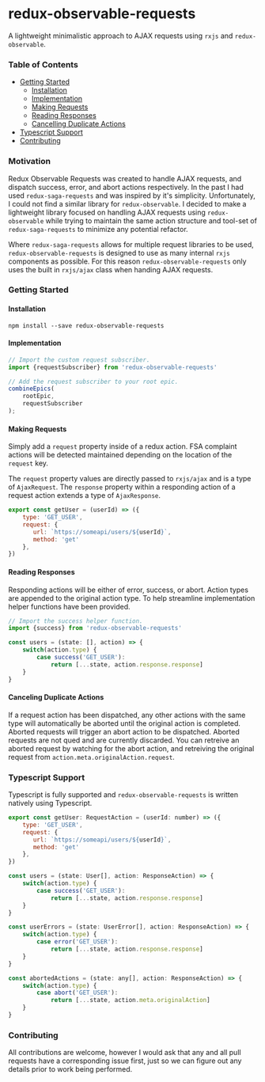# redux-observable-requests
A lightweight minimalistic approach to AJAX requests using `rxjs` and `redux-observable`.

### Table of Contents

* [Getting Started](#getting-started)  
  * [Installation](#installation)  
  * [Implementation](#implementation)  
  * [Making Requests](#making-requests)  
  * [Reading Responses](#reading-responses)  
  * [Cancelling Duplicate Actions](#canceling-duplicate-actions)  
* [Typescript Support](#typescript-support)  
* [Contributing](#contributing)  

### Motivation

Redux Observable Requests was created to handle AJAX requests, and dispatch success, error, and abort actions respectively. In the past I had used `redux-saga-requests` and was inspired by it's simplicity. Unfortunately, I could not find a similar library for `redux-observable`. I decided to make a lightweight library focused on handling AJAX requests using `redux-observable` while trying to maintain the same action structure and tool-set of `redux-saga-requests` to minimize any potential refactor.

Where `redux-saga-requests` allows for multiple request libraries to be used, `redux-observable-requests` is designed to use as many internal `rxjs` components as possible. For this reason `redux-observable-requests` only uses the built in `rxjs/ajax` class when handing AJAX requests.

### Getting Started

#### Installation

```
npm install --save redux-observable-requests
```

#### Implementation

```javascript
// Import the custom request subscriber.
import {requestSubscriber} from 'redux-observable-requests'

// Add the request subscriber to your root epic.
combineEpics(
    rootEpic,
    requestSubscriber
);
```

#### Making Requests

Simply add a `request` property inside of a redux action. FSA complaint actions will be detected maintained depending on the location of the `request` key.

The `request` property values are directly passed to `rxjs/ajax` and is a type of `AjaxRequest`. The `response` property within a responding action of a request action extends a type of `AjaxResponse`.

```javascript
export const getUser = (userId) => ({
    type: 'GET_USER',
    request: {
       url: `https://someapi/users/${userId}`,
       method: 'get'
    },
})
```

#### Reading Responses

Responding actions will be either of error, success, or abort. Action types are appended to the original action type. To help streamline implementation helper functions have been provided.

```javascript
// Import the success helper function.
import {success} from 'redux-observable-requests'

const users = (state: [], action) => {
    switch(action.type) {
        case success('GET_USER'):
            return [...state, action.response.response]
    }
}
```

#### Canceling Duplicate Actions

If a request action has been dispatched, any other actions with the same type will automatically be aborted until the original action is completed. Aborted requests will trigger an abort action to be dispatched. Aborted requests are not qued and are currently discarded. You can retreive an aborted request by watching for the abort action, and retreiving the original request from `action.meta.originalAction.request`.

### Typescript Support

Typescript is fully supported and `redux-observable-requests` is written natively using Typescript.

```javascript
export const getUser: RequestAction = (userId: number) => ({
    type: 'GET_USER',
    request: {
       url: `https://someapi/users/${userId}`,
       method: 'get'
    },
})
```

```javascript
const users = (state: User[], action: ResponseAction) => {
    switch(action.type) {
        case success('GET_USER'):
            return [...state, action.response.response]
    }
}

const userErrors = (state: UserError[], action: ResponseAction) => {
    switch(action.type) {
        case error('GET_USER'):
            return [...state, action.response.response]
    }
}

const abortedActions = (state: any[], action: ResponseAction) => {
    switch(action.type) {
        case abort('GET_USER'):
            return [...state, action.meta.originalAction]
    }
}
```

### Contributing

All contributions are welcome, however I would ask that any and all pull requests have a corresponding issue first, just so we can figure out any details prior to work being performed.